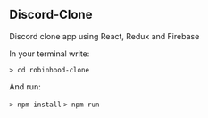 ## Discord-Clone
Discord clone app using React, Redux and Firebase

<!-- <strong>Application live link:</strong> https://robinhood-clone-34795.web.app -->

<!-- **Download**

`> git clone https://github.com/harvi7/robinhood-clone.git` -->

In your terminal write:

`> cd robinhood-clone`

And run:

`> npm install`
`> npm run`